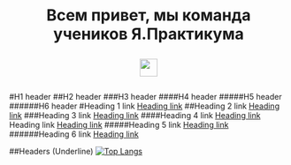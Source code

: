 <h1 align="center">Всем привет, мы команда учеников Я.Практикума </a> 


<img src="https://github.com/blackcater/blackcater/raw/main/images/Hi.gif" height="32"/></h1>

#H1 header
##H2 header
###H3 header
####H4 header
#####H5 header
######H6 header
#Heading 1 link [Heading link](https://github.com/pandao/editor.md "Heading link")
##Heading 2 link [Heading link](https://github.com/pandao/editor.md "Heading link")
###Heading 3 link [Heading link](https://github.com/pandao/editor.md "Heading link")
####Heading 4 link [Heading link](https://github.com/pandao/editor.md "Heading link") Heading link [Heading link](https://github.com/pandao/editor.md "Heading link")
#####Heading 5 link [Heading link](https://github.com/pandao/editor.md "Heading link")
######Heading 6 link [Heading link](https://github.com/pandao/editor.md "Heading link")

##Headers (Underline)
[![Top Langs](https://github-readme-stats.vercel.app/api/top-langs/?username=ITMO-praktikum)](https://github.com/ITMO-praktikum/github-readme-stats)
